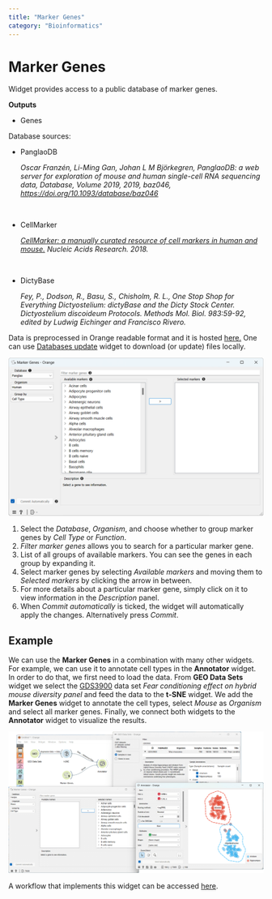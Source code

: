 ```yaml
---
title: "Marker Genes"
category: "Bioinformatics"
---
```

Marker Genes
============

Widget provides access to a public database of marker genes.


**Outputs**
- Genes


Database sources:

 - PanglaoDB

 	<cite>Oscar Franzén, Li-Ming Gan, Johan L M Björkegren, PanglaoDB: a web server for exploration of mouse and human single-cell RNA sequencing data, Database, Volume 2019, 2019, baz046, https://doi.org/10.1093/database/baz046</cite>
 
 </br>
 
 - CellMarker
  
  	<cite>[CellMarker: a manually curated resource of cell markers in human and mouse.][1] Nucleic Acids Research. 2018.</cite>

</br>

 - DictyBase

 	<cite>Fey, P., Dodson, R., Basu, S., Chisholm, R. L., One Stop Shop for Everything Dictyostelium: dictyBase and the Dicty Stock Center. Dictyostelium discoideum Protocols. Methods Mol. Biol. 983:59-92, edited by Ludwig Eichinger and Francisco Rivero.</cite>
 

Data is preprocessed in Orange readable format and it is hosted [here.][2] One can use [Databases update](/widget-catalog/bioinformatics/databases_update)
widget to download (or update) files locally.

![](/widget-catalog/bioinformatics/images/marker_genes/Marker-Genes-stamped.png)

1.  Select the *Database*, *Organism*, and choose whether to group marker genes by *Cell Type* or *Function*. 
2.  *Filter marker genes* allows you to search for a particular marker gene.
3.  List of all groups of available markers. You can see the genes in each group by expanding it.
4.  Select marker genes by selecting *Available markers* and moving them to *Selected markers* by clicking the arrow in between. 
5.  For more details about a particular marker gene, simply click on it to view information in the *Description* panel.
6.  When *Commit automatically* is ticked, the widget will automatically apply the changes. Alternatively press *Commit*.
 
Example
-------

We can use the **Marker Genes** in a combination with many other widgets. For example, we can use it to annotate cell types in the **Annotator** widget. In order to do that, we first need to load the data. From **GEO Data Sets** widget we select the [GDS3900][3] data set *Fear conditioning effect on hybrid mouse diversity panel* and feed the data to the **t-SNE** widget. We add the **Marker Genes** widget to annotate the cell types, select *Mouse* as *Organism* and select all marker genes. Finally, we connect both widgets to the **Annotator** widget to visualize the results.

![](/widget-catalog/bioinformatics/images/marker_genes/Marker-Genes-example.png)

A workflow that implements this widget can be accessed [here](https://download.biolab.si/download/files/workflows/orange/bioinformatics_annotator.ows).

[1]:https://academic.oup.com/nar/article/47/D1/D721/5115823
[2]:http://download.biolab.si/datasets/bioinformatics/marker_genes/
[3]:https://pubmed.ncbi.nlm.nih.gov/21410935/